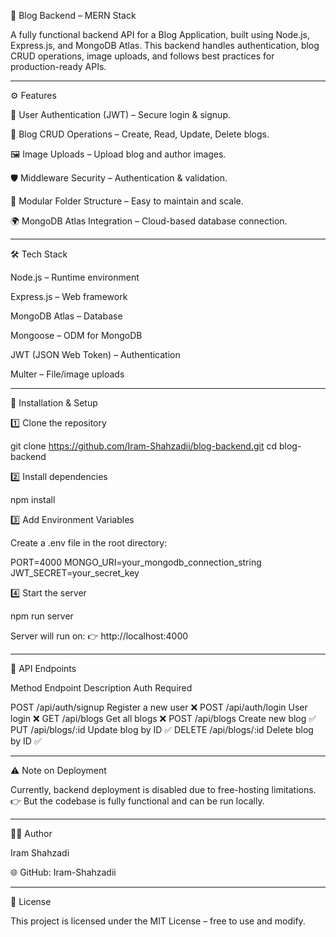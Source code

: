 📌 Blog Backend – MERN Stack

A fully functional backend API for a Blog Application, built using Node.js, Express.js, and MongoDB Atlas.
This backend handles authentication, blog CRUD operations, image uploads, and follows best practices for production-ready APIs.


---

⚙️ Features

🔐 User Authentication (JWT) – Secure login & signup.

📝 Blog CRUD Operations – Create, Read, Update, Delete blogs.

🖼️ Image Uploads – Upload blog and author images.

🛡️ Middleware Security – Authentication & validation.

📁 Modular Folder Structure – Easy to maintain and scale.

🌍 MongoDB Atlas Integration – Cloud-based database connection.



---

🛠️ Tech Stack

Node.js – Runtime environment

Express.js – Web framework

MongoDB Atlas – Database

Mongoose – ODM for MongoDB

JWT (JSON Web Token) – Authentication

Multer – File/image uploads



---

🚀 Installation & Setup

1️⃣ Clone the repository

git clone https://github.com/Iram-Shahzadii/blog-backend.git
cd blog-backend

2️⃣ Install dependencies

npm install

3️⃣ Add Environment Variables

Create a .env file in the root directory:

PORT=4000
MONGO_URI=your_mongodb_connection_string
JWT_SECRET=your_secret_key

4️⃣ Start the server

npm run server

Server will run on:
👉 http://localhost:4000


---

📡 API Endpoints

Method	Endpoint	Description	Auth Required

POST	/api/auth/signup	Register a new user	❌
POST	/api/auth/login	User login	❌
GET	/api/blogs	Get all blogs	❌
POST	/api/blogs	Create new blog	✅
PUT	/api/blogs/:id	Update blog by ID	✅
DELETE	/api/blogs/:id	Delete blog by ID	✅



---

⚠️ Note on Deployment

Currently, backend deployment is disabled due to free-hosting limitations.
👉 But the codebase is fully functional and can be run locally.


---

👩‍💻 Author

Iram Shahzadi

🌐 GitHub: Iram-Shahzadii



---

📜 License

This project is licensed under the MIT License – free to use and modify.
